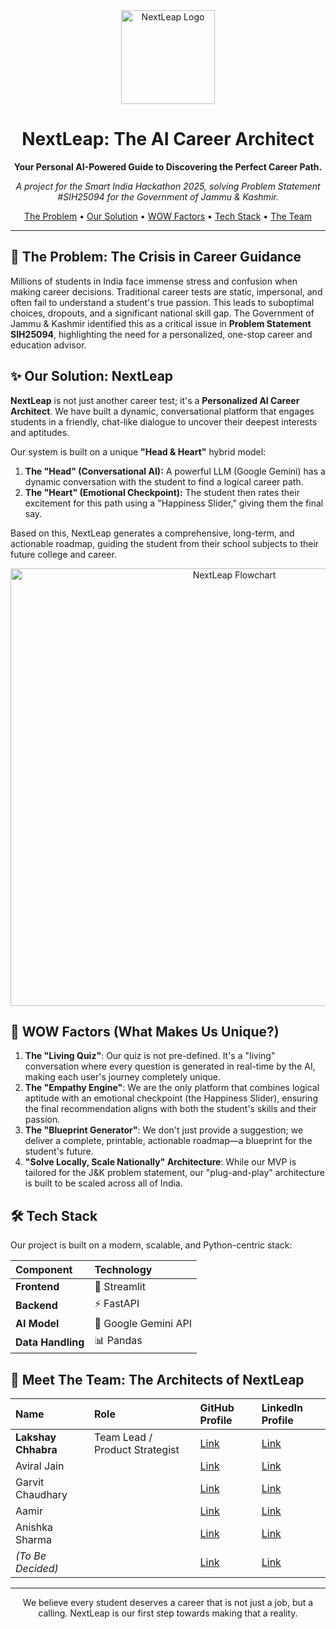 <div align="center">
  <img src="URL_TO_YOUR_AWESOME_LOGO" alt="NextLeap Logo" width="150"/>
  <h1>NextLeap: The AI Career Architect</h1>
  <p>
    <strong>Your Personal AI-Powered Guide to Discovering the Perfect Career Path.</strong>
  </p>
  <p>
    <em>A project for the Smart India Hackathon 2025, solving Problem Statement #SIH25094 for the Government of Jammu & Kashmir.</em>
  </p>
  <p>
    <a href="#-the-problem">The Problem</a> •
    <a href="#-our-solution">Our Solution</a> •
    <a href="#-wow-factors">WOW Factors</a> •
    <a href="#-tech-stack">Tech Stack</a> •
    <a href="#-meet-the-team">The Team</a>
  </p>
</div>

---

## 🚀 The Problem: The Crisis in Career Guidance

Millions of students in India face immense stress and confusion when making career decisions. Traditional career tests are static, impersonal, and often fail to understand a student's true passion. This leads to suboptimal choices, dropouts, and a significant national skill gap. The Government of Jammu & Kashmir identified this as a critical issue in **Problem Statement SIH25094**, highlighting the need for a personalized, one-stop career and education advisor.

## ✨ Our Solution: NextLeap

**NextLeap** is not just another career test; it's a **Personalized AI Career Architect**. We have built a dynamic, conversational platform that engages students in a friendly, chat-like dialogue to uncover their deepest interests and aptitudes.

Our system is built on a unique **"Head & Heart"** hybrid model:
1.  **The "Head" (Conversational AI):** A powerful LLM (Google Gemini) has a dynamic conversation with the student to find a logical career path.
2.  **The "Heart" (Emotional Checkpoint):** The student then rates their excitement for this path using a "Happiness Slider," giving them the final say.

Based on this, NextLeap generates a comprehensive, long-term, and actionable roadmap, guiding the student from their school subjects to their future college and career.

<div align="center">
  <img src="URL_TO_YOUR_FLOWCHART_IMAGE" alt="NextLeap Flowchart" width="700"/>
</div>

## 🌟 WOW Factors (What Makes Us Unique?)

1.  **The "Living Quiz"**: Our quiz is not pre-defined. It's a "living" conversation where every question is generated in real-time by the AI, making each user's journey completely unique.
2.  **The "Empathy Engine"**: We are the only platform that combines logical aptitude with an emotional checkpoint (the Happiness Slider), ensuring the final recommendation aligns with both the student's skills and their passion.
3.  **The "Blueprint Generator"**: We don't just provide a suggestion; we deliver a complete, printable, actionable roadmap—a blueprint for the student's future.
4.  **"Solve Locally, Scale Nationally" Architecture**: While our MVP is tailored for the J&K problem statement, our "plug-and-play" architecture is built to be scaled across all of India.

## 🛠️ Tech Stack

Our project is built on a modern, scalable, and Python-centric stack:

| Component | Technology |
| :--- | :--- |
| **Frontend** | 🚀 Streamlit |
| **Backend** | ⚡ FastAPI |
| **AI Model** | 🧠 Google Gemini API |
| **Data Handling**| 📊 Pandas |

## 👥 Meet The Team: The Architects of NextLeap

| Name | Role | GitHub Profile | LinkedIn Profile |
| :--- | :--- | :--- | :--- |
| **Lakshay Chhabra** | Team Lead / Product Strategist | [Link](#) | [Link](#) |
| Aviral Jain | | [Link](#) | [Link](#) |
| Garvit Chaudhary | | [Link](#) | [Link](#) |
| Aamir | | [Link](#) | [Link](#) |
| Anishka Sharma | | [Link](#) | [Link](#) |
| *(To Be Decided)* | | [Link](#) | [Link](#) |

---
<div align="center">
  <p>
    We believe every student deserves a career that is not just a job, but a calling. NextLeap is our first step towards making that a reality.
  </p>
</div>
